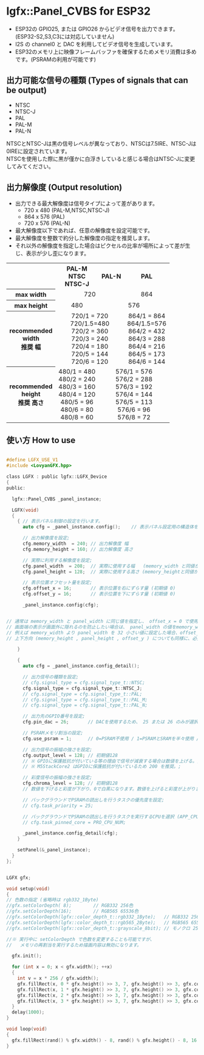 # lgfx::Panel_CVBS for ESP32

 - ESP32の GPIO25, または GPIO26 からビデオ信号を出力できます。(ESP32-S2,S3,C3には対応していません)
 - I2S の channel0 と DAC を利用してビデオ信号を生成しています。
 - ESP32のメモリ上に映像フレームバッファを確保するためメモリ消費は多めです。(PSRAMの利用が可能です)


出力可能な信号の種類 (Types of signals that can be output)
----------------

 - NTSC
 - NTSC-J
 - PAL
 - PAL-M
 - PAL-N

NTSCとNTSC-Jは黒の信号レベルが異なっており、NTSCは7.5IRE、NTSC-Jは0IREに設定されています。<br>
NTSCを使用した際に黒が僅かに白浮きしていると感じる場合はNTSC-Jに変更してみてください。



出力解像度 (Output resolution)
----------------

 - 出力できる最大解像度は信号タイプによって差があります。
   - 720 x 480  (PAL-M,NTSC,NTSC-J)
   - 864 x 576  (PAL)
   - 720 x 576  (PAL-N)
 - 最大解像度以下であれば、任意の解像度を設定可能です。
 - 最大解像度を整数で約分した解像度の指定を推奨します。
 - それ以外の解像度を指定した場合はピクセルの比率が場所によって差が生じ、表示が少し歪になります。


<TABLE>
 <TR>
  <TH></TH>
  <TH> PAL-M <BR> NTSC <BR> NTSC-J </TH>
  <TH> PAL-N </TH>
  <TH> PAL </TH>
 </TR>
 <TR align="center">
  <TH> max width </TH>
  <TD colspan="2"> 720 </TD>
  <TD> 864 </TD>
 </TR>
 <TR align="center">
  <TH> max height </TH>
  <TD> 480 </TD>
  <TD colspan="2"> 576 </TD>
 </TR>
 <TR align="center">
  <TH> recommended<BR>width<BR>推奨 幅</TH>
  <TD colspan="2"> 
    720/1 = 720<br>
    720/1.5=480<br>
    720/2 = 360<br>
    720/3 = 240<br>
    720/4 = 180<br>
    720/5 = 144<br>
    720/6 = 120
  </TD>
  <TD>
    864/1 = 864<br>
    864/1.5=576<br>
    864/2 = 432<br>
    864/3 = 288<br>
    864/4 = 216<br>
    864/5 = 173<br>
    864/6 = 144
  </TD>
 </TR>
 <TR align="center">
  <TH> recommended<BR>height<BR>推奨 高さ</TH>
  <TD>
    480/1 = 480<br>
    480/2 = 240<br>
    480/3 = 160<br>
    480/4 = 120<br>
    480/5 =  96<br>
    480/6 =  80<br>
    480/8 =  60
  </TD>
  <TD colspan="2"> 
    576/1 = 576<br>
    576/2 = 288<br>
    576/3 = 192<br>
    576/4 = 144<br>
    576/5 = 113<br>
    576/6 =  96<br>
    576/8 =  72
  </TD>
 </TR>
</TABLE>




使い方 How to use
----------------
```c

#define LGFX_USE_V1
#include <LovyanGFX.hpp>

class LGFX : public lgfx::LGFX_Device
{
public:

  lgfx::Panel_CVBS _panel_instance;

  LGFX(void)
  {
    { // 表示パネル制御の設定を行います。
      auto cfg = _panel_instance.config();    // 表示パネル設定用の構造体を取得します。

      // 出力解像度を設定;
      cfg.memory_width  = 240; // 出力解像度 幅
      cfg.memory_height = 160; // 出力解像度 高さ

      // 実際に利用する解像度を設定;
      cfg.panel_width  = 208;  // 実際に使用する幅   (memory_width と同値か小さい値を設定する)
      cfg.panel_height = 128;  // 実際に使用する高さ (memory_heightと同値か小さい値を設定する)

      // 表示位置オフセット量を設定;
      cfg.offset_x = 16;       // 表示位置を右にずらす量 (初期値 0)
      cfg.offset_y = 16;       // 表示位置を下にずらす量 (初期値 0)

      _panel_instance.config(cfg);


// 通常は memory_width と panel_width に同じ値を指定し、 offset_x = 0 で使用します。;
// 画面端の表示が画面外に隠れるのを防止したい場合は、 panel_width の値をmemory_widthより小さくし、offset_x で左右の位置調整をします。;
// 例えば memory_width より panel_width を 32 小さい値に設定した場合、offset_x に 16 を設定することで左右位置が中央寄せになります。;
// 上下方向 (memory_height , panel_height , offset_y ) についても同様に、必要に応じて調整してください。;

    }

    {
      auto cfg = _panel_instance.config_detail();

      // 出力信号の種類を設定;
      // cfg.signal_type = cfg.signal_type_t::NTSC;
      cfg.signal_type = cfg.signal_type_t::NTSC_J;
      // cfg.signal_type = cfg.signal_type_t::PAL;
      // cfg.signal_type = cfg.signal_type_t::PAL_M;
      // cfg.signal_type = cfg.signal_type_t::PAL_N;

      // 出力先のGPIO番号を設定;
      cfg.pin_dac = 26;       // DACを使用するため、 25 または 26 のみが選択できます;

      // PSRAMメモリ割当の設定;
      cfg.use_psram = 1;      // 0=PSRAM不使用 / 1=PSRAMとSRAMを半々使用 / 2=全部PSRAM使用;

      // 出力信号の振幅の強さを設定;
      cfg.output_level = 128; // 初期値128
      // ※ GPIOに保護抵抗が付いている等の理由で信号が減衰する場合は数値を上げる。;
      // ※ M5StackCore2 はGPIOに保護抵抗が付いているため 200 を推奨。;

      // 彩度信号の振幅の強さを設定;
      cfg.chroma_level = 128; // 初期値128
      // 数値を下げると彩度が下がり、0で白黒になります。数値を上げると彩度が上がります。;

      // バックグラウンドでPSRAMの読出しを行うタスクの優先度を設定;
      // cfg.task_priority = 25;

      // バックグラウンドでPSRAMの読出しを行うタスクを実行するCPUを選択 (APP_CPU_NUM or PRO_CPU_NUM);
      // cfg.task_pinned_core = PRO_CPU_NUM;

      _panel_instance.config_detail(cfg);
    }

    setPanel(&_panel_instance);
  }
};


LGFX gfx;

void setup(void)
{
// 色数の指定 (省略時は rgb332_1Byte)
//gfx.setColorDepth( 8);        // RGB332 256色
//gfx.setColorDepth(16);        // RGB565 65536色
//gfx.setColorDepth(lgfx::color_depth_t::rgb332_1Byte);   // RGB332 256色
//gfx.setColorDepth(lgfx::color_depth_t::rgb565_2Byte);   // RGB565 65536色
//gfx.setColorDepth(lgfx::color_depth_t::grayscale_8bit); // モノクロ 256階調

//※ 実行中に setColorDepth で色数を変更することも可能ですが、
//   メモリの再割当を実行するため描画内容は無効になります。

  gfx.init();

  for (int x = 0; x < gfx.width(); ++x)
  {
    int v = x * 256 / gfx.width();
    gfx.fillRect(x, 0 * gfx.height() >> 3, 7, gfx.height() >> 3, gfx.color888(v, v, v));
    gfx.fillRect(x, 1 * gfx.height() >> 3, 7, gfx.height() >> 3, gfx.color888(v, 0 ,0));
    gfx.fillRect(x, 2 * gfx.height() >> 3, 7, gfx.height() >> 3, gfx.color888(0, v, 0));
    gfx.fillRect(x, 3 * gfx.height() >> 3, 7, gfx.height() >> 3, gfx.color888(0, 0, v));
  }
  delay(1000);
}

void loop(void)
{
  gfx.fillRect(rand() % gfx.width() - 8, rand() % gfx.height() - 8, 16, 16, rand());
}
```
